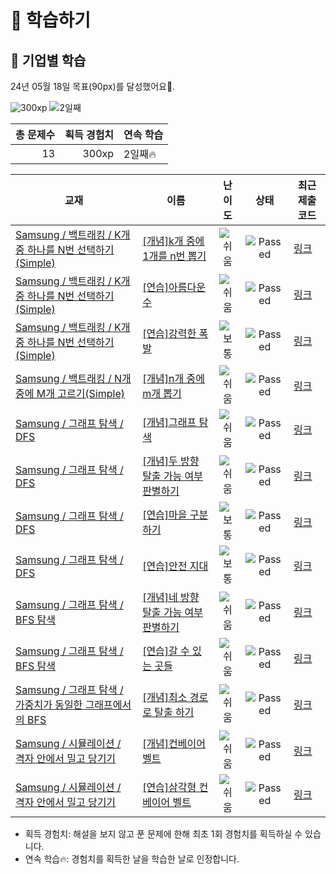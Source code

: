 # 📖 학습하기

## 🚀 기업별 학습
24년 05월 18일 목표(90px)를 달성했어요🥳.

![300xp](https://img.shields.io/badge/EXP-300xp-%235cb85c.svg?for-the-badge)
![2일째](https://img.shields.io/badge/연속학습-2일째-%23E34F26.svg?for-the-badge)

|총 문제수|획득 경험치|연속 학습|
|---:|---:|---|
13|300xp|2일째🔥|

|교재|이름|난이도|상태|최근 제출 코드|
|---|---|:---:|:---:|---|
|[Samsung / 백트래킹 / K개 중 하나를 N번 선택하기(Simple)](https://www.codetree.ai/missions?missionId=13)|[[개념]k개 중에 1개를 n번 뽑기](https://www.codetree.ai/missions/13/problems/n-permutations-of-k-with-repetition)|![쉬움][easy]|![Passed][passed]|[링크](https://github.com/coliny123/codetree-TILs/blob/main/240518/k%EA%B0%9C%20%EC%A4%91%EC%97%90%201%EA%B0%9C%EB%A5%BC%20n%EB%B2%88%20%EB%BD%91%EA%B8%B0/n-permutations-of-k-with-repetition.java)|
|[Samsung / 백트래킹 / K개 중 하나를 N번 선택하기(Simple)](https://www.codetree.ai/missions?missionId=13)|[[연습]아름다운 수](https://www.codetree.ai/missions/13/problems/beautiful-number)|![쉬움][easy]|![Passed][passed]|[링크](https://github.com/coliny123/codetree-TILs/blob/main/240518/%EC%95%84%EB%A6%84%EB%8B%A4%EC%9A%B4%20%EC%88%98/beautiful-number.java)|
|[Samsung / 백트래킹 / K개 중 하나를 N번 선택하기(Simple)](https://www.codetree.ai/missions?missionId=13)|[[연습]강력한 폭발](https://www.codetree.ai/missions/13/problems/strong-explosion)|![보통][medium]|![Passed][passed]|[링크](https://github.com/coliny123/codetree-TILs/blob/main/240518/%EA%B0%95%EB%A0%A5%ED%95%9C%20%ED%8F%AD%EB%B0%9C/strong-explosion.java)|
|[Samsung / 백트래킹 / N개 중에 M개 고르기(Simple)](https://www.codetree.ai/missions?missionId=13)|[[개념]n개 중에 m개 뽑기](https://www.codetree.ai/missions/13/problems/n-choose-m)|![쉬움][easy]|![Passed][passed]|[링크](https://github.com/coliny123/codetree-TILs/blob/main/240518/n%EA%B0%9C%20%EC%A4%91%EC%97%90%20m%EA%B0%9C%20%EB%BD%91%EA%B8%B0/n-choose-m.java)|
|[Samsung / 그래프 탐색 / DFS](https://www.codetree.ai/missions?missionId=13)|[[개념]그래프 탐색](https://www.codetree.ai/missions/13/problems/graph-traversal)|![쉬움][easy]|![Passed][passed]|[링크](https://github.com/coliny123/codetree-TILs/blob/main/240518/%EA%B7%B8%EB%9E%98%ED%94%84%20%ED%83%90%EC%83%89/graph-traversal.java)|
|[Samsung / 그래프 탐색 / DFS](https://www.codetree.ai/missions?missionId=13)|[[개념]두 방향 탈출 가능 여부 판별하기](https://www.codetree.ai/missions/13/problems/determine-escapableness-with-2-ways)|![쉬움][easy]|![Passed][passed]|[링크](https://github.com/coliny123/codetree-TILs/blob/main/240518/%EB%91%90%20%EB%B0%A9%ED%96%A5%20%ED%83%88%EC%B6%9C%20%EA%B0%80%EB%8A%A5%20%EC%97%AC%EB%B6%80%20%ED%8C%90%EB%B3%84%ED%95%98%EA%B8%B0/determine-escapableness-with-2-ways.java)|
|[Samsung / 그래프 탐색 / DFS](https://www.codetree.ai/missions?missionId=13)|[[연습]마을 구분하기](https://www.codetree.ai/missions/13/problems/seperate-village)|![보통][medium]|![Passed][passed]|[링크](https://github.com/coliny123/codetree-TILs/blob/main/240518/%EB%A7%88%EC%9D%84%20%EA%B5%AC%EB%B6%84%ED%95%98%EA%B8%B0/seperate-village.java)|
|[Samsung / 그래프 탐색 / DFS](https://www.codetree.ai/missions?missionId=13)|[[연습]안전 지대](https://www.codetree.ai/missions/13/problems/comfort-zone)|![보통][medium]|![Passed][passed]|[링크](https://github.com/coliny123/codetree-TILs/blob/main/240518/%EC%95%88%EC%A0%84%20%EC%A7%80%EB%8C%80/comfort-zone.java)|
|[Samsung / 그래프 탐색 / BFS 탐색](https://www.codetree.ai/missions?missionId=13)|[[개념]네 방향 탈출 가능 여부 판별하기](https://www.codetree.ai/missions/13/problems/determine-escapableness-with-4-ways)|![쉬움][easy]|![Passed][passed]|[링크](https://github.com/coliny123/codetree-TILs/blob/main/240518/%EB%84%A4%20%EB%B0%A9%ED%96%A5%20%ED%83%88%EC%B6%9C%20%EA%B0%80%EB%8A%A5%20%EC%97%AC%EB%B6%80%20%ED%8C%90%EB%B3%84%ED%95%98%EA%B8%B0/determine-escapableness-with-4-ways.java)|
|[Samsung / 그래프 탐색 / BFS 탐색](https://www.codetree.ai/missions?missionId=13)|[[연습]갈 수 있는 곳들](https://www.codetree.ai/missions/13/problems/places-can-go)|![쉬움][easy]|![Passed][passed]|[링크](https://github.com/coliny123/codetree-TILs/blob/main/240518/%EA%B0%88%20%EC%88%98%20%EC%9E%88%EB%8A%94%20%EA%B3%B3%EB%93%A4/places-can-go.java)|
|[Samsung / 그래프 탐색 / 가중치가 동일한 그래프에서의 BFS](https://www.codetree.ai/missions?missionId=13)|[[개념]최소 경로로 탈출 하기](https://www.codetree.ai/missions/13/problems/escape-with-min-distance)|![쉬움][easy]|![Passed][passed]|[링크](https://github.com/coliny123/codetree-TILs/blob/main/240518/%EC%B5%9C%EC%86%8C%20%EA%B2%BD%EB%A1%9C%EB%A1%9C%20%ED%83%88%EC%B6%9C%20%ED%95%98%EA%B8%B0/escape-with-min-distance.java)|
|[Samsung / 시뮬레이션 / 격자 안에서 밀고 당기기](https://www.codetree.ai/missions?missionId=13)|[[개념]컨베이어 벨트](https://www.codetree.ai/missions/13/problems/conveyor-belt)|![쉬움][easy]|![Passed][passed]|[링크](https://github.com/coliny123/codetree-TILs/blob/main/240518/%EC%BB%A8%EB%B2%A0%EC%9D%B4%EC%96%B4%20%EB%B2%A8%ED%8A%B8/conveyor-belt.java)|
|[Samsung / 시뮬레이션 / 격자 안에서 밀고 당기기](https://www.codetree.ai/missions?missionId=13)|[[연습]삼각형 컨베이어 벨트](https://www.codetree.ai/missions/13/problems/conveyor-belt-triangle)|![쉬움][easy]|![Passed][passed]|[링크](https://github.com/coliny123/codetree-TILs/blob/main/240518/%EC%82%BC%EA%B0%81%ED%98%95%20%EC%BB%A8%EB%B2%A0%EC%9D%B4%EC%96%B4%20%EB%B2%A8%ED%8A%B8/conveyor-belt-triangle.java)|


* 획득 경험치: 해설을 보지 않고 푼 문제에 한해 최초 1회 경험치를 획득하실 수 있습니다.
* 연속 학습🔥: 경험치를 획득한 날을 학습한 날로 인정합니다.










[b5]: https://img.shields.io/badge/Bronze_5-%235D3E31.svg
[b4]: https://img.shields.io/badge/Bronze_4-%235D3E31.svg
[b3]: https://img.shields.io/badge/Bronze_3-%235D3E31.svg
[b2]: https://img.shields.io/badge/Bronze_2-%235D3E31.svg
[b1]: https://img.shields.io/badge/Bronze_1-%235D3E31.svg
[s5]: https://img.shields.io/badge/Silver_5-%23394960.svg
[s4]: https://img.shields.io/badge/Silver_4-%23394960.svg
[s3]: https://img.shields.io/badge/Silver_3-%23394960.svg
[s2]: https://img.shields.io/badge/Silver_2-%23394960.svg
[s1]: https://img.shields.io/badge/Silver_1-%23394960.svg
[g5]: https://img.shields.io/badge/Gold_5-%23FFC433.svg
[g4]: https://img.shields.io/badge/Gold_4-%23FFC433.svg
[g3]: https://img.shields.io/badge/Gold_3-%23FFC433.svg
[g2]: https://img.shields.io/badge/Gold_2-%23FFC433.svg
[g1]: https://img.shields.io/badge/Gold_1-%23FFC433.svg
[p5]: https://img.shields.io/badge/Platinum_5-%2376DDD8.svg
[p4]: https://img.shields.io/badge/Platinum_4-%2376DDD8.svg
[p3]: https://img.shields.io/badge/Platinum_3-%2376DDD8.svg
[p2]: https://img.shields.io/badge/Platinum_2-%2376DDD8.svg
[p1]: https://img.shields.io/badge/Platinum_1-%2376DDD8.svg
[passed]: https://img.shields.io/badge/Passed-%23009D27.svg
[failed]: https://img.shields.io/badge/Failed-%23D24D57.svg
[easy]: https://img.shields.io/badge/쉬움-%235cb85c.svg?for-the-badge
[medium]: https://img.shields.io/badge/보통-%23FFC433.svg?for-the-badge
[hard]: https://img.shields.io/badge/어려움-%23D24D57.svg?for-the-badge